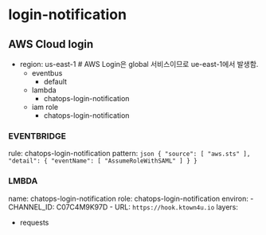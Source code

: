 # login-notification

## AWS Cloud login

- region: us-east-1 # AWS Login은 global 서비스이므로 ue-east-1에서 발생함.
  - eventbus
    - default
  - lambda
    - chatops-login-notification
  - iam role
    - chatops-login-notification

### EVENTBRIDGE

rule: chatops-login-notification
pattern:
    ```json
    {
        "source": [
            "aws.sts"
        ],
        "detail": {
            "eventName": [
            "AssumeRoleWithSAML"
            ]
        }
    }
    ```

### LMBDA

name: chatops-login-notification
role: chatops-login-notification
environ:
    - CHANNEL_ID: C07C4M9K97D
    - URL: `https://hook.ktown4u.io`
layers:
  - requests
